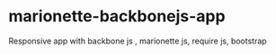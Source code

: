 marionette-backbonejs-app
=========================

Responsive app with backbone js , marionette js, require js, bootstrap
